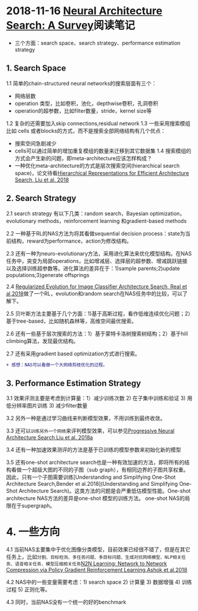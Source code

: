
# 2018-11-16 [Neural Architecture Search: A Survey](https://arxiv.org/abs/1808.05377)阅读笔记

- 三个方面：search space、search strategy、performance estimation strategy

## 1. Search Space
1.1 简单的chain-structured neural networks的搜索层面有三个：
  - 网络层数
  - operation 类型，比如卷积，池化，depthwise卷积，孔洞卷积
  - operation的超参数，比如filter数量，stride，kernel size等

1.2 复杂的还需要加入skip connections,residual network
1.3 一些采用搜索模组比如 cells 或者blocks的方式，而不是搜索全部网络结构有几个优点：
  + 搜索空间急剧减少
  + cells可以通过简单的增加重复模组的数量来迁移到其它数据集
1.4 搜索模组的方式会产生新的问题，即meta-architecture应该怎样构成？
  + 一种优化meta-architecture的方式是层次搜索空间(hierarchical search space)，论文待看[Hierarchical Representations for Efficient Architecture Search, Liu et al. 2018](https://arxiv.org/abs/1711.00436)
  
## 2. Search Strategy
2.1 search strategy 有以下几类：random search，Bayesian optimization，evolutionary methods，reinforcement learning
和gradient-based methods

2.2 一种基于RL的NAS方法为将其看做sequential decision process：state为当前结构，reward为performance，action为修改结构。

2.3 还有一种为neuro-evolutionary方法，采用进化算法来优化模型结构。在NAS任务中，突变为局部operations，比如增减层、选择层的超参数、增减跳跃链接
以及选择训练超参数等。进化算法的差异在于：1)sample parents;2)update populations;3)generate offsprings

2.4 [Regularized Evolution for Image Classifier Architecture Search, Real et al,2018](https://arxiv.org/abs/1802.01548)做了一个RL，evolution和random search在NAS任务中的比较，可以了解下。

2.5 贝叶斯方法主要基于几个方面：1)基于高斯过程，看作低维连续优化问题；2）基于tree-based，比如随机森林等，高维空间最优搜索。

2.6 还有一些基于层次搜索的方法：1）基于蒙特卡洛树搜索树结构；2）基于hill climbing算法，发现最优结构。

2.7 还有采用gradient based optimization方式进行搜索。

```diff
+ 感想：NAS可以看做一个大网络剪枝优化的过程。
```

## 3. Performance Estimation Strategy

3.1 效果评测主要是考虑到计算量：1）减少训练次数 2) 在子集中训练和验证 3) 用低分辨率图片训练 3) 减少filter数量 

3.2 另外一种是通过学习曲线来判断模型效果，不用训练到最终收敛。

3.3 还可以```训练另外一个网络```来评判模型效果，可以参见[Progressive Neural Architecture Search,Liu et al. 2018a](https://arxiv.org/abs/1712.00559)

3.4 还有一种加速效果测评的方法是基于已训练的模型参数来初始化新的模型

3.5 还有one-shot architecture search也是一种有效加速的方法，即将所有的结构看做一个超级大图的不同的子图（sub graph），有相同边界的子图共享权重。因此，只有一个子图需要训练[Understanding and Simplifying One-Shot Architecture Search,Bender et al.2018](Understanding and Simplifying One-Shot Architecture Search)。这类方法的问题是会严重低估模型性能。One-shot architecture NAS方法的差异是one-shot 模型的训练方法。 one-shot NAS的局限在于supergraph。

# 4. 一些方向

4.1 当前NAS主要集中于优化图像分类模型，目前效果已经很不错了，但是在其它任务上，比如```分割、目标检测、多任务问题、多目标问题、生成对抗网络模型、NLP相关任务、语音相关任务、模型压缩相关任务```[N2N Learning: Network to Network Compression via Policy Gradient Reinforcement Learning,Ashok et al.2018](https://arxiv.org/abs/1709.06030)

4.2 NAS中的一些变量需要考虑：1) search space 2) 计算量 3) 数据增强 4) 训练过程 5) 正则化等。

4.3 同时，当前NAS没有一个统一的好的benchmark


